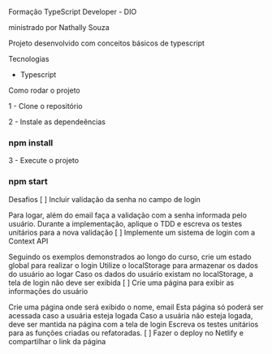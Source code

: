 Formação TypeScript Developer - DIO

ministrado por Nathally Souza

Projeto desenvolvido com conceitos básicos de typescript

Tecnologias
- Typescript

Como rodar o projeto

1 - Clone o repositório

2 - Instale as dependeências

### npm install
3 - Execute o projeto

### npm start
Desafios
[ ] Incluir validação da senha no campo de login

Para logar, além do email faça a validação com a senha informada pelo usuário.
Durante a implementação, aplique o TDD e escreva os testes unitários para a nova validação
[ ] Implemente um sistema de login com a Context API

Seguindo os exemplos demonstrados ao longo do curso, crie um estado global para realizar o login
Utilize o localStorage para armazenar os dados do usuário ao logar
Caso os dados do usuário existam no localStorage, a tela de login não deve ser exibida
[ ] Crie uma página para exibir as informações do usuário

Crie uma página onde será exibido o nome, email
Esta página só poderá ser acessada caso a usuária esteja logada
Caso a usuária não esteja logada, deve ser mantida na página com a tela de login
Escreva os testes unitários para as funções criadas ou refatoradas.
[ ] Fazer o deploy no Netlify e compartilhar o link da página
